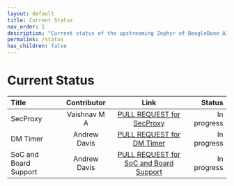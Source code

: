 ```yaml
---
layout: default
title: Current Status
nav_order: 1
description: "Current status of the upstreaming Zephyr of BeagleBone AI 64."
permalink: /status
has_children: false
---
```


# Current Status 

| Title                    | Contributor        | Link                                                                                               | Status      |
| :----------------------- | :-----------------:| :-------------------------------------------------------------------------------------------------:| -----------:|
| SecProxy                 |   Vaishnav M A     | [PULL REQUEST for SecProxy](https://github.com/zephyrproject-rtos/zephyr/pull/71528)               | In progress |
| DM Timer                 |   Andrew Davis     | [PULL REQUEST for DM Timer](https://github.com/zephyrproject-rtos/zephyr/pull/71526)               | In progress |
| SoC and Board Support    |   Andrew Davis     | [PULL REQUEST for SoC and Board Support](https://github.com/zephyrproject-rtos/zephyr/pull/71527)  | In progress |